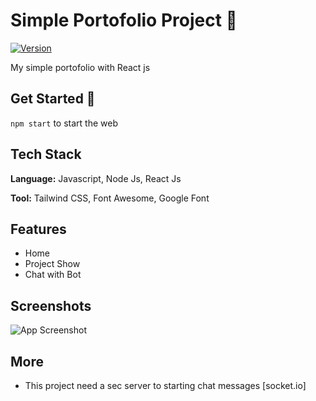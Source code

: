 # Simple Portofolio Project 📝

[![Version](https://img.shields.io/badge/Version-1.0.1-green.svg)](https://choosealicense.com/licenses/mit/)

My simple portofolio with React js

## Get Started 🚀

`npm start` to start the web

## Tech Stack

**Language:** Javascript, Node Js, React Js

**Tool:** Tailwind CSS, Font Awesome, Google Font

## Features

- Home
- Project Show
- Chat with Bot

## Screenshots

![App Screenshot](https://media.discordapp.net/attachments/811050553839845407/1101880104029790301/image.png?width=1025&height=397)

## More

- This project need a sec server to starting chat messages [socket.io]
